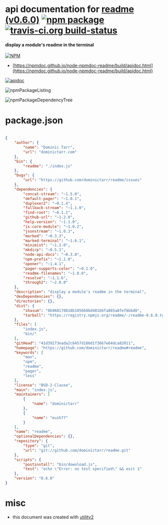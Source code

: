 # api documentation for  [readme (v0.6.0)](https://github.com/dominictarr/readme#readme)  [![npm package](https://img.shields.io/npm/v/npmdoc-readme.svg?style=flat-square)](https://www.npmjs.org/package/npmdoc-readme) [![travis-ci.org build-status](https://api.travis-ci.org/npmdoc/node-npmdoc-readme.svg)](https://travis-ci.org/npmdoc/node-npmdoc-readme)
#### display a module's readme in the terminal

[![NPM](https://nodei.co/npm/readme.png?downloads=true&downloadRank=true&stars=true)](https://www.npmjs.com/package/readme)

- [https://npmdoc.github.io/node-npmdoc-readme/build/apidoc.html](https://npmdoc.github.io/node-npmdoc-readme/build/apidoc.html)

[![apidoc](https://npmdoc.github.io/node-npmdoc-readme/build/screenCapture.buildCi.browser.%252Ftmp%252Fbuild%252Fapidoc.html.png)](https://npmdoc.github.io/node-npmdoc-readme/build/apidoc.html)

![npmPackageListing](https://npmdoc.github.io/node-npmdoc-readme/build/screenCapture.npmPackageListing.svg)

![npmPackageDependencyTree](https://npmdoc.github.io/node-npmdoc-readme/build/screenCapture.npmPackageDependencyTree.svg)



# package.json

```json

{
    "author": {
        "name": "Dominic Tarr",
        "url": "dominictarr.com"
    },
    "bin": {
        "readme": "./index.js"
    },
    "bugs": {
        "url": "https://github.com/dominictarr/readme/issues"
    },
    "dependencies": {
        "concat-stream": "~1.5.0",
        "default-pager": "~1.0.1",
        "duplexer2": "~0.1.4",
        "fallback-stream": "~1.1.0",
        "find-root": "~0.1.1",
        "github-url": "~1.2.0",
        "help-version": "~1.1.0",
        "is-core-module": "~1.0.2",
        "jsonstream": "~1.0.3",
        "marked": "~0.3.3",
        "marked-terminal": "~1.6.1",
        "minimist": "~1.2.0",
        "mkdirp": "~0.5.1",
        "node-api-docs": "~0.3.0",
        "npm-prefix": "~1.1.0",
        "opener": "~1.4.1",
        "pager-supports-color": "~0.1.0",
        "readme-filenames": "~1.0.0",
        "resolve": "~1.1.6",
        "through2": "~2.0.0"
    },
    "description": "display a module's readme in the terminal",
    "devDependencies": {},
    "directories": {},
    "dist": {
        "shasum": "0b968178810b105668bd48166fa885a8fef8bbd0",
        "tarball": "https://registry.npmjs.org/readme/-/readme-0.6.0.tgz"
    },
    "files": [
        "index.js",
        "bin/"
    ],
    "gitHead": "41d39273eada2c8457d186d1f3667e64dca82011",
    "homepage": "https://github.com/dominictarr/readme#readme",
    "keywords": [
        "man",
        "npm",
        "readme",
        "pager",
        "less"
    ],
    "license": "BSD-2-Clause",
    "main": "index.js",
    "maintainers": [
        {
            "name": "dominictarr"
        },
        {
            "name": "eush77"
        }
    ],
    "name": "readme",
    "optionalDependencies": {},
    "repository": {
        "type": "git",
        "url": "git://github.com/dominictarr/readme.git"
    },
    "scripts": {
        "postinstall": "bin/download.js",
        "test": "echo \"Error: no test specified\" && exit 1"
    },
    "version": "0.6.0"
}
```



# misc
- this document was created with [utility2](https://github.com/kaizhu256/node-utility2)
